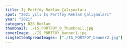 ```yaml
---
title: İş Portföy Reklam Çalışmaları
spot: "2021 yılı İş Portföy Reklam Çalışmaları"
year: "2021"
category: B2B Reklam
thumbnail: ./IS_PORTFOY_0_Thumbnail.jpg
coverImage: ./IS_PORTFOY_banner1.jpg
singleItemSpreadImages: ["./IS_PORTFOY_banner2.jpg"]
---
```

